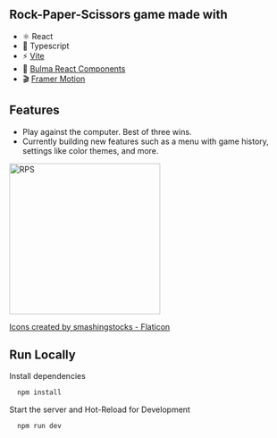 ## Rock-Paper-Scissors game made with

-   ⚛ React
-   🚩 Typescript
-   ⚡️ [Vite](https://vitejs.dev/)
-   💎 [Bulma React Components](https://couds.github.io/react-bulma-components/?path=/story/welcome--page)
-   🎬 [Framer Motion](https://www.framer.com/motion/)

## Features

-   Play against the computer. Best of three wins.
-   Currently building new features such as a menu with game history, settings like color themes, and more.

[<img width="270" alt="RPS" src="https://user-images.githubusercontent.com/39201037/230056455-d8c0c175-b1f9-4c47-acd3-1c04cb1baddc.png">](https://rock-paper-scissors-aloifran.vercel.app/)

<a href="https://www.flaticon.com/free-icons/help" title="help icons">Icons created by smashingstocks - Flaticon</a>

## Run Locally

Install dependencies

```bash
  npm install
```

Start the server and Hot-Reload for Development

```bash
  npm run dev
```
